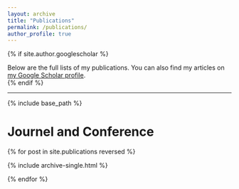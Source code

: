 ```yaml
---
layout: archive
title: "Publications"
permalink: /publications/
author_profile: true
---
```


{% if site.author.googlescholar %}
  <div class="wordwrap">Below are the full lists of my publications. You can also find my articles on <a href="{{site.author.googlescholar}}">my Google Scholar profile</a>.</div>
{% endif %}

--------------------------------------------------

{% include base_path %}

# Journel and Conference

{% for post in site.publications reversed %}

  {% include archive-single.html %}

{% endfor %}

